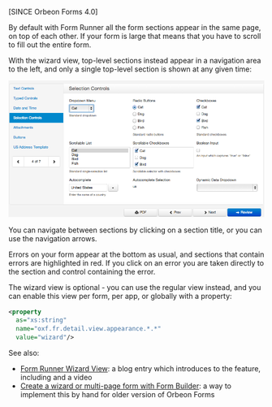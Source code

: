 [SINCE Orbeon Forms 4.0]

By default with Form Runner all the form sections appear in the same page, on top of each other. If your form is large that means that you have to scroll to fill out the entire form.

With the wizard view, top-level sections instead appear in a navigation area to the left, and only a single top-level section is shown at any given time:

![Example of Form Runner buttons](images/fr-wizard.png)

You can navigate between sections by clicking on a section title, or you can use the navigation arrows.

Errors on your form appear at the bottom as usual, and sections that contain errors are highlighted in red. If you click on an error you are taken directly to the section and control containing the error.

The wizard view is optional - you can use the regular view instead, and you can enable this view per form, per app, or globally with a property:

```xml
<property
  as="xs:string"
  name="oxf.fr.detail.view.appearance.*.*"
  value="wizard"/>
```

See also:

- [Form Runner Wizard View](http://blog.orbeon.com/2012/12/form-runner-wizard-view.html): a blog entry which introduces to the feature, including and a video
- [Create a wizard or multi-page form with Form Builder](http://wiki.orbeon.com/forms/how-to/fb-fr/form-builder-wizard): a way to implement this by hand for older version of Orbeon Forms